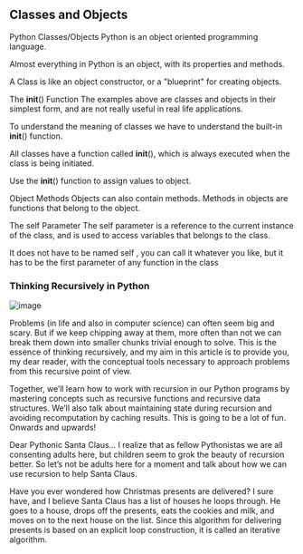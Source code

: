 ## Classes and Objects

Python Classes/Objects
Python is an object oriented programming language.

Almost everything in Python is an object, with its properties and methods.

A Class is like an object constructor, or a "blueprint" for creating objects.

The __init__() Function
The examples above are classes and objects in their simplest form, and are not really useful in real life applications.

To understand the meaning of classes we have to understand the built-in __init__() function.

All classes have a function called __init__(), which is always executed when the class is being initiated.

Use the __init__() function to assign values to object.


Object Methods
Objects can also contain methods. Methods in objects are functions that belong to the object.

The self Parameter
The self parameter is a reference to the current instance of the class, and is used to access variables that belongs to the class.

It does not have to be named self , you can call it whatever you like, but it has to be the first parameter of any function in the class

### Thinking Recursively in Python
![image](https://user-images.githubusercontent.com/79086986/121254829-67234d00-c8b3-11eb-8177-8aef9fac255c.png)

Problems (in life and also in computer science) can often seem big and scary. But if we keep chipping away at them, more often than not we can break them down into smaller chunks trivial enough to solve. This is the essence of thinking recursively, and my aim in this article is to provide you, my dear reader, with the conceptual tools necessary to approach problems from this recursive point of view.

Together, we’ll learn how to work with recursion in our Python programs by mastering concepts such as recursive functions and recursive data structures. We’ll also talk about maintaining state during recursion and avoiding recomputation by caching results. This is going to be a lot of fun. Onwards and upwards!

Dear Pythonic Santa Claus…
I realize that as fellow Pythonistas we are all consenting adults here, but children seem to grok the beauty of recursion better. So let’s not be adults here for a moment and talk about how we can use recursion to help Santa Claus.

Have you ever wondered how Christmas presents are delivered? I sure have, and I believe Santa Claus has a list of houses he loops through. He goes to a house, drops off the presents, eats the cookies and milk, and moves on to the next house on the list. Since this algorithm for delivering presents is based on an explicit loop construction, it is called an iterative algorithm.

